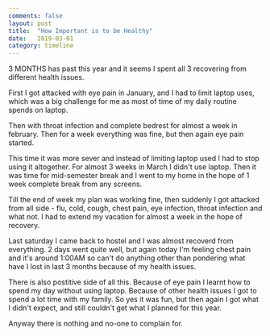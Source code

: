 ```yaml
---
comments: false
layout: post
title:  "How Important is to be Healthy"
date:   2019-03-01
category: timeline
---
```


3 MONTHS has past this year and it seems I spent all 3 recovering from different health issues. 

First I got attacked with eye pain in January, and I had to limit laptop uses, which was a big challenge for me as most of time of my daily routine spends on laptop. 

Then with throat infection and complete bedrest for almost a week in february. Then for a week everything was fine, but then again eye pain started.

This time it was more sever and instead of limiting laptop used I had to stop using it altogether. For almost 3 weeks in March I didn't use laptop. Then it was time for mid-semester break and I went to my home in the hope of 1 week complete break from any screens. 

Till the end of week my plan was working fine, then suddenly I got attacked from all side - flu, cold, cough, chest pain, eye infection, throat infection and what not. I had to extend my vacation for almost a week in the hope of recovery.

Last saturday I came back to hostel and I was almost recoverd from everything. 2 days went quite well, but again today I'm feeling chest pain and it's around 1:00AM so can't do anything other than pondering what have I lost in last 3 months because of my health issues.

There is also postitive side of all this. Because of eye pain I learnt how to spend my day without using laptop. Because of other health issues I got to spend a lot time with my family. So yes it was fun, but then again I got what I didn't expect, and still couldn't get what I planned for this year. 

Anyway there is nothing and no-one to complain for. 